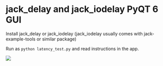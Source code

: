 # jack_delay and jack_iodelay PyQT 6 GUI

Install jack_delay or jack_iodelay (jack_iodelay usually comes with jack-example-tools or similar package)

Run as `python latency_test.py` and read instructions in the app. 


![](https://github.com/magillos/jack_delay-GUI/edit/main/Latency_test.png)
